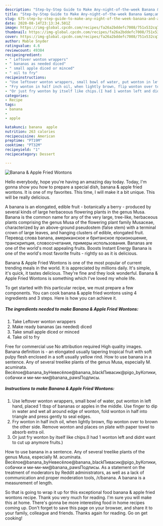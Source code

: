 ```yaml
---
description: "Step-by-Step Guide to Make Any-night-of-the-week Banana &amp;amp; Apple Fried Wontons"
title: "Step-by-Step Guide to Make Any-night-of-the-week Banana &amp;amp; Apple Fried Wontons"
slug: 675-step-by-step-guide-to-make-any-night-of-the-week-banana-and-amp-apple-fried-wontons
date: 2020-08-14T23:13:34.501Z
image: https://img-global.cpcdn.com/recipes/fa26a2bddefc7008/751x532cq70/banana-apple-fried-wontons-recipe-main-photo.jpg
thumbnail: https://img-global.cpcdn.com/recipes/fa26a2bddefc7008/751x532cq70/banana-apple-fried-wontons-recipe-main-photo.jpg
cover: https://img-global.cpcdn.com/recipes/fa26a2bddefc7008/751x532cq70/banana-apple-fried-wontons-recipe-main-photo.jpg
author: Mable Snyder
ratingvalue: 4.6
reviewcount: 49384
recipeingredient:
- " Leftover wonton wrappers"
- " bananas as needed diced"
- " small apple diced or minced"
- " oil to fry"
recipeinstructions:
- "Use leftover wonton wrappers, small bowl of water, put wonton in left hand, placed 1 tbsp of bananas or apples in the middle. Use finger to dip in water and wet all around edge of wonton, fold wonton in half into triangle and press gently to seal edges."
- "Fry wonton in half inch oil, when lightly brown, flip wonton over to brown the other side. Remove wonton and places on plate with paper towel to absorb extra oil."
- "Or just fry wonton by itself like chips.(I had 1 wonton left and didnt want to cut up anymore fruits.)"
categories:
- Recipe
tags:
- banana
- 
- apple

katakunci: banana  apple 
nutrition: 263 calories
recipecuisine: American
preptime: "PT19M"
cooktime: "PT32M"
recipeyield: "1"
recipecategory: Dessert

---
```



![Banana &amp; Apple Fried Wontons](https://img-global.cpcdn.com/recipes/fa26a2bddefc7008/751x532cq70/banana-apple-fried-wontons-recipe-main-photo.jpg)

Hello everybody, hope you're having an amazing day today. Today, I'm gonna show you how to prepare a special dish, banana &amp; apple fried wontons. It is one of my favorites. This time, I will make it a bit unique. This will be really delicious.

A banana is an elongated, edible fruit - botanically a berry - produced by several kinds of large herbaceous flowering plants in the genus Musa. Banana is the common name for any of the very large, tree-like, herbaceous plants comprising the genus Musa of the flowering plant family Musaceae, characterized by an above-ground pseudostem (false stem) with a terminal crown of large leaves, and hanging clusters of edible, elongated fruit. Перевод слова banana, американское и британское произношение, транскрипция, словосочетания, примеры использования. Bananas are one of the world&#39;s most appealing fruits. Boosts Instant Energy Banana is one of the world&#39;s most favorite fruits - rightly so as it is delicious.

Banana &amp; Apple Fried Wontons is one of the most popular of current trending meals in the world. It is appreciated by millions daily. It's simple, it's quick, it tastes delicious. They're fine and they look wonderful. Banana &amp; Apple Fried Wontons is something which I've loved my whole life.


To get started with this particular recipe, we must prepare a few components. You can cook banana &amp; apple fried wontons using 4 ingredients and 3 steps. Here is how you can achieve it.

<!--inarticleads1-->

##### The ingredients needed to make Banana &amp; Apple Fried Wontons:

1. Take  Leftover wonton wrappers
1. Make ready  bananas (as needed) diced
1. Take  small apple diced or minced
1. Take  oil to fry


Free for commercial use No attribution required High quality images. Banana definition is - an elongated usually tapering tropical fruit with soft pulpy flesh enclosed in a soft usually yellow rind. How to use banana in a sentence. Any of several treelike plants of the genus Musa, especially M. acuminata. Весёлое@banana_byНевесёлое@banana_blackПивасик@pigo_byКотики, собачки и ми-ми-ми@banana_pawsПодписы. 

<!--inarticleads2-->

##### Instructions to make Banana &amp; Apple Fried Wontons:

1. Use leftover wonton wrappers, small bowl of water, put wonton in left hand, placed 1 tbsp of bananas or apples in the middle. Use finger to dip in water and wet all around edge of wonton, fold wonton in half into triangle and press gently to seal edges.
1. Fry wonton in half inch oil, when lightly brown, flip wonton over to brown the other side. Remove wonton and places on plate with paper towel to absorb extra oil.
1. Or just fry wonton by itself like chips.(I had 1 wonton left and didnt want to cut up anymore fruits.)


How to use banana in a sentence. Any of several treelike plants of the genus Musa, especially M. acuminata. Весёлое@banana_byНевесёлое@banana_blackПивасик@pigo_byКотики, собачки и ми-ми-ми@banana_pawsПодписы. As a statement on the treatment of moderators by Reddit administrators, as well as a lack of communication and proper moderation tools, /r/banana. A banana is a measurement of length. 

So that is going to wrap it up for this exceptional food banana &amp; apple fried wontons recipe. Thank you very much for reading. I'm sure you will make this at home. There's gonna be more interesting food in home recipes coming up. Don't forget to save this page on your browser, and share it to your family, colleague and friends. Thanks again for reading. Go on get cooking!
